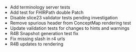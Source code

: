 * Add terminology server tests
* Add test for FHIRPath double Patch
* Disable slice23 validator tests pending investigation
* Remove spurious header from ConceptMap rendering test
* Update validation tests for changes to hints and warnings
* R4B Snapshot generation test fix
* Fix missing slash in r4 urls
* R4B updates to rendering
